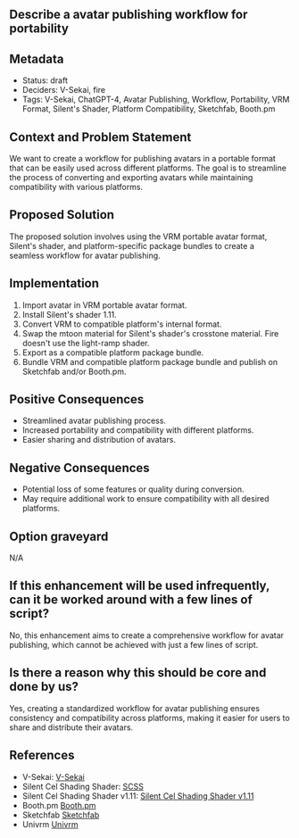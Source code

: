 ## Describe a avatar publishing workflow for portability

## Metadata

- Status: draft <!-- draft | proposed | rejected | accepted | deprecated | superseded by -->
- Deciders: V-Sekai, fire
- Tags: V-Sekai, ChatGPT-4, Avatar Publishing, Workflow, Portability, VRM Format, Silent's Shader, Platform Compatibility, Sketchfab, Booth.pm

## Context and Problem Statement

We want to create a workflow for publishing avatars in a portable format that can be easily used across different platforms. The goal is to streamline the process of converting and exporting avatars while maintaining compatibility with various platforms.

## Proposed Solution

The proposed solution involves using the VRM portable avatar format, Silent's shader, and platform-specific package bundles to create a seamless workflow for avatar publishing.

## Implementation

1. Import avatar in VRM portable avatar format.
2. Install Silent's shader 1.11.
3. Convert VRM to compatible platform's internal format.
4. Swap the mtoon material for Silent's shader's crosstone material. Fire doesn't use the light-ramp shader.
5. Export as a compatible platform package bundle.
6. Bundle VRM and compatible platform package bundle and publish on Sketchfab and/or Booth.pm.

## Positive Consequences

- Streamlined avatar publishing process.
- Increased portability and compatibility with different platforms.
- Easier sharing and distribution of avatars.

## Negative Consequences

- Potential loss of some features or quality during conversion.
- May require additional work to ensure compatibility with all desired platforms.

## Option graveyard

N/A

## If this enhancement will be used infrequently, can it be worked around with a few lines of script?

No, this enhancement aims to create a comprehensive workflow for avatar publishing, which cannot be achieved with just a few lines of script.

## Is there a reason why this should be core and done by us?

Yes, creating a standardized workflow for avatar publishing ensures consistency and compatibility across platforms, making it easier for users to share and distribute their avatars.

## References

- V-Sekai: [V-Sekai](https://v-sekai.org/)
- Silent Cel Shading Shader: [SCSS](https://gitlab.com/s-ilent/SCSS/-/tree/master/Assets/Silent's%20Cel%20Shading%20Shader)
- Silent Cel Shading Shader v1.11: [Silent Cel Shading Shader v1.11](https://gitlab.com/s-ilent/SCSS/-/tags/v1.11)
- Booth.pm [Booth.pm](https://booth.pm/)
- Sketchfab [Sketchfab](https://sketchfab.com/)
- Univrm [Univrm](https://github.com/vrm-c/UniVRM)